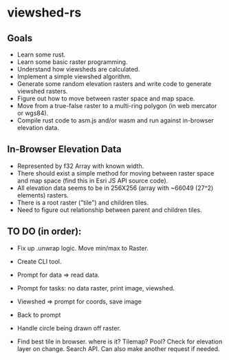 # viewshed-rs

## Goals

* Learn some rust.
* Learn some basic raster programming.
* Understand how viewsheds are calculated.
* Implement a simple viewshed algorithm.
* Generate some random elevation rasters and write code to generate viewshed rasters.
* Figure out how to move between raster space and map space.
* Move from a true-false raster to a multi-ring polygon (in web mercator or wgs84).
* Compile rust code to asm.js and/or wasm and run against in-browser elevation data.

## In-Browser Elevation Data

* Represented by f32 Array with known width.
* There should exist a simple method for moving between raster space and map space (find this in Esri JS API source code).
* All elevation data seems to be in 256X256 (array with ~66049 (27^2) elements) rasters.
* There is a root raster ("tile") and children tiles.
* Need to figure out relationship between parent and children tiles.

## TO DO (in order):

*  Fix up .unwrap logic.  Move min/max to Raster.
*  Create CLI tool.
*  Prompt for data => read data.
*  Prompt for tasks: no data raster, print image, viewshed.
*  Viewshed => prompt for coords, save image
*  Back to prompt

*  Handle circle being drawn off raster.

*  Find best tile in browser.  where is it?  Tilemap?  Pool?  Check for elevation layer on change.  Search API.  Can also make another request if needed.